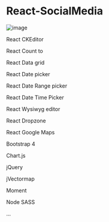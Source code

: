 # React-SocialMedia

![image](https://user-images.githubusercontent.com/87444638/139514228-e1dda454-d086-4d24-8b8c-233d17dcf40f.png)

React CKEditor

React Count to

React Data grid

React Date picker

React Date Range picker

React Date Time Picker

React Wysiwyg editor

React Dropzone

React Google Maps

Bootstrap 4

Chart.js

jQuery

jVectormap

Moment

Node SASS

...
